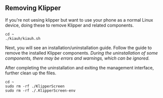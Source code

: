 ## Removing Klipper

If you're not uesing klipper but want to use your phone as a normal Linux device, doing these to remove Klipper and related components.


    cd ~
    ./kiauh/kiauh.sh


Next, you will see an installation/uninstallation guide. Follow the guide to remove the installed Klipper components.
*During the uninstallation of some components, there may be errors and warnings, which can be ignored.*

After completing the uninstallation and exiting the management interface, further clean up the files.

    cd ~
    sudo rm -rf ./KlipperScreen
    sudo rm -rf ./.KlipperScreen-env
